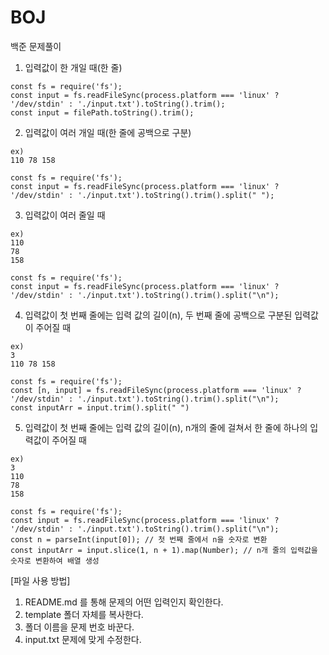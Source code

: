 # BOJ
백준 문제풀이

1. 입력값이 한 개일 때(한 줄)

```
const fs = require('fs');
const input = fs.readFileSync(process.platform === 'linux' ? '/dev/stdin' : './input.txt').toString().trim();
const input = filePath.toString().trim();
```

2. 입력값이 여러 개일 때(한 줄에 공백으로 구분)

```
ex)
110 78 158
```
```
const fs = require('fs');
const input = fs.readFileSync(process.platform === 'linux' ? '/dev/stdin' : './input.txt').toString().trim().split(" ");
```

3. 입력값이 여러 줄일 때
```
ex)
110
78
158
```
```
const fs = require('fs');
const input = fs.readFileSync(process.platform === 'linux' ? '/dev/stdin' : './input.txt').toString().trim().split("\n");
```

4. 입력값이 첫 번째 줄에는 입력 값의 길이(n), 두 번째 줄에 공백으로 구분된 입력값이 주어질 때

```
ex)
3
110 78 158
```
```
const fs = require('fs');
const [n, input] = fs.readFileSync(process.platform === 'linux' ? '/dev/stdin' : './input.txt').toString().trim().split("\n");
const inputArr = input.trim().split(" ")
```

5. 입력값이 첫 번째 줄에는 입력 값의 길이(n), n개의 줄에 걸쳐서 한 줄에 하나의 입력값이 주어질 때

```
ex)
3
110
78
158
```

```
const fs = require('fs');
const input = fs.readFileSync(process.platform === 'linux' ? '/dev/stdin' : './input.txt').toString().trim().split("\n");
const n = parseInt(input[0]); // 첫 번째 줄에서 n을 숫자로 변환
const inputArr = input.slice(1, n + 1).map(Number); // n개 줄의 입력값을 숫자로 변환하여 배열 생성
```

[파일 사용 방법]
1. README.md 를 통해 문제의 어떤 입력인지 확인한다.
2. template 폴더 자체를 복사한다.
3. 폴더 이름을 문제 번호 바꾼다.
4. input.txt 문제에 맞게 수정한다.